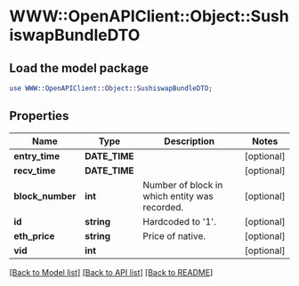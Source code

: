 # WWW::OpenAPIClient::Object::SushiswapBundleDTO

## Load the model package
```perl
use WWW::OpenAPIClient::Object::SushiswapBundleDTO;
```

## Properties
Name | Type | Description | Notes
------------ | ------------- | ------------- | -------------
**entry_time** | **DATE_TIME** |  | [optional] 
**recv_time** | **DATE_TIME** |  | [optional] 
**block_number** | **int** | Number of block in which entity was recorded. | [optional] 
**id** | **string** | Hardcoded to &#39;1&#39;. | [optional] 
**eth_price** | **string** | Price of native. | [optional] 
**vid** | **int** |  | [optional] 

[[Back to Model list]](../README.md#documentation-for-models) [[Back to API list]](../README.md#documentation-for-api-endpoints) [[Back to README]](../README.md)



